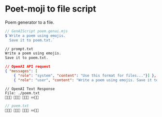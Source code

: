 # Poet-moji to file script
Poem generator to a file.

<v-click>

```js
// GenAIScript poem.genai.mjs
$`Write a poem using emojis.
  Save it to poem.txt.`
```

</v-click>

<v-click>

````txt
// prompt.txt
Write a poem using emojis.
Save it to poem.txt.
````
</v-click>

<v-click>

````json
// OpenAI API request
{ "messages": [
    { "role": "system", "content": "Use this format for files..."}] },
    { "role": "user", "content": "Write a poem using emojis. Save it to poem.txt."}, 
````

</v-click>


<v-click>

````text
// OpenAI Text Response
File: ./poem.txt
🌅🌻🌞 🌳🍃🍂 🌙✨🌌 💤🌠🌙
````

</v-click>

<v-click>

```js
// poem.txt
🌅🌻🌞 🌳🍃🍂 🌙✨🌌 💤🌠🌙
```

</v-click>